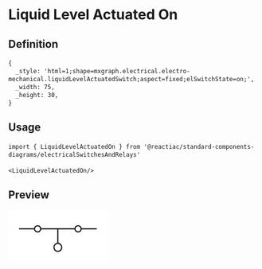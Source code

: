 # Liquid Level Actuated On

## Definition

```
{
  _style: 'html=1;shape=mxgraph.electrical.electro-mechanical.liquidLevelActuatedSwitch;aspect=fixed;elSwitchState=on;',
  _width: 75,
  _height: 30,
}
```

## Usage

```
import { LiquidLevelActuatedOn } from '@reactiac/standard-components-diagrams/electricalSwitchesAndRelays'

<LiquidLevelActuatedOn/>
```

## Preview

<img src="./liquid-level-actuated-on.png" width="200"/>
